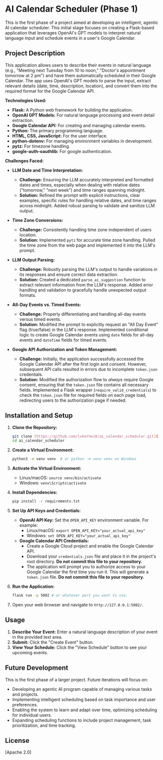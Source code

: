 # AI Calendar Scheduler (Phase 1)

This is the first phase of a project aimed at developing an intelligent, agentic AI calendar scheduler. This initial stage focuses on creating a Flask-based application that leverages OpenAI's GPT models to interpret natural language input and schedule events in a user's Google Calendar.

## Project Description

This application allows users to describe their events in natural language (e.g., "Meeting next Tuesday from 10 to noon," "Doctor's appointment tomorrow at 2 pm") and have them automatically scheduled in their Google Calendar. The app uses OpenAI's GPT models to parse the input, extract relevant details (date, time, description, location), and convert them into the required format for the Google Calendar API.

**Technologies Used:**

* **Flask:** A Python web framework for building the application.
* **OpenAI GPT Models:** For natural language processing and event detail extraction.
* **Google Calendar API:** For creating and managing calendar events.
* **Python:** The primary programming language.
* **HTML, CSS, JavaScript:** For the user interface.
* **python-dotenv:** For managing environment variables in development.
* **pytz:** For timezone handling.
* **google-auth-oauthlib:** For google authentication.

**Challenges Faced:**

* **LLM Date and Time Interpretation:**
    * **Challenge:** Ensuring the LLM accurately interpreted and formatted dates and times, especially when dealing with relative dates ("tomorrow," "next week") and time ranges spanning midnight.
    * **Solution:** Refined the prompt with explicit instructions, clear examples, specific rules for handling relative dates, and time ranges across midnight. Added robust parsing to validate and sanitize LLM output.

* **Time Zone Conversions:**
    * **Challenge:** Consistently handling time zone independent of users location.
    * **Solution:** Implemented `pytz` for accurate time zone handling. Pulled the time zone from the web page and implemented it into the LLM's prompt. 

* **LLM Output Parsing:**
    * **Challenge:** Robustly parsing the LLM's output to handle variations in its responses and ensure correct data extraction.
    * **Solution:** Created a dedicated `parse_ai_suggestion` function to extract relevant information from the LLM's response. Added error handling and validation to gracefully handle unexpected output formats.

* **All-Day Events vs. Timed Events:**
    * **Challenge:** Properly differentiating and handling all-day events versus timed events.
    * **Solution:** Modified the prompt to explicitly request an "All Day Event" flag (true/false) in the LLM's response. Implemented conditional logic to create Google Calendar events using `date` fields for all-day events and `dateTime` fields for timed events.

* **Google API Authorization and Token Management:**
    * **Challenge:** Initially, the application successfully accessed the Google Calendar API after the first login and consent. However, subsequent API calls resulted in errors due to incomplete `token.json` credentials.
    * **Solution:** Modified the authorization flow to *always* require Google consent, ensuring that the `token.json` file contains all necessary fields. Implemented a Flask wrapper (`require_valid_credentials`) to check the `token.json` file for required fields on each page load, redirecting users to the authorization page if needed.


## Installation and Setup

1.  **Clone the Repository:**
    ```bash
    git clone [https://github.com/lukethe18/ai_calendar_scheduler.git](https://github.com/your_username/ai_calendar_scheduler.git)
    cd ai_calendar_scheduler
    ```

2.  **Create a Virtual Environment:**
    ```bash
    python3 -m venv venv  # or python -m venv venv on Windows
    ```

3.  **Activate the Virtual Environment:**
    * Linux/macOS: `source venv/bin/activate`
    * Windows: `venv\Scripts\activate`

4.  **Install Dependencies:**
    ```bash
    pip install -r requirements.txt
    ```

5.  **Set Up API Keys and Credentials:**
    * **OpenAI API Key:** Set the `OPEN_API_KEY` environment variable. For example:
        * Linux/macOS: `export OPEN_API_KEY="your_actual_api_key"`
        * Windows: `set OPEN_API_KEY="your_actual_api_key"`
    * **Google Calendar API Credentials:**
        * Create a Google Cloud project and enable the Google Calendar API.
        * Download your `credentials.json` file and place it in the project's root directory. **Do not commit this file to your repository.**
        * The application will prompt you to authorize access to your Google Calendar the first time you run it. This will generate a `token.json` file. **Do not commit this file to your repository.**

6. **Run the Application:**
    ```bash
    flask run -p 5002 # or whatever port you want to use.
    ```

7.  Open your web browser and navigate to `http://127.0.0.1:5002/`.

## Usage

1.  **Describe Your Event:** Enter a natural language description of your event in the provided text area.
2.  **Submit:** Click the "Create Event" button.
3.  **View Your Schedule:** Click the "View Schedule" button to see your upcoming events.

## Future Development

This is the first phase of a larger project. Future iterations will focus on:

* Developing an agentic AI program capable of managing various tasks and projects.
* Implementing intelligent scheduling based on task importance and user preferences.
* Enabling the system to learn and adapt over time, optimizing scheduling for individual users.
* Expanding scheduling functions to include project management, task prioritization, and time tracking.

## License

[Apache 2.0]
